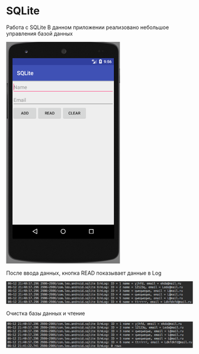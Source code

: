 # SQLite
Работа с SQLite
В данном приложении реализовано небольшое управления базой данных

![Image alt](https://github.com/TishkevichLeonid/SQLite/raw/master/1.png)

После ввода данных, кнопка READ показывает данные в Log

![Image alt](https://github.com/TishkevichLeonid/SQLite/raw/master/2.png)

Очистка базы данных и чтение

![Image alt](https://github.com/TishkevichLeonid/SQLite/raw/master/3.png)
